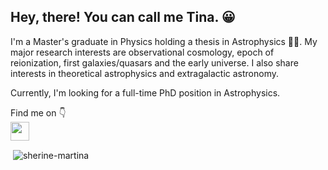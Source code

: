 ## Hey, there! You can call me Tina. 😀

I'm a Master's graduate in Physics holding a thesis in Astrophysics 🌃✨. My major research interests are observational cosmology, epoch of reionization, first galaxies/quasars and the early universe. I also share interests in theoretical astrophysics and extragalactic astronomy. 

Currently, I'm looking for a full-time PhD position in Astrophysics.

Find me on 👇
<br>
[<img src="https://cdn-icons-png.flaticon.com/512/174/174857.png"  height="30">](linkedin.com/in/sherine-martina-edward-426689215)


<p>&nbsp;<img align="center" src="https://github-readme-stats.vercel.app/api?username=sherine-martina&show_icons=true&locale=en" alt="sherine-martina" /></p>

